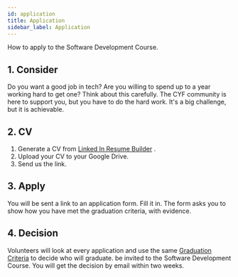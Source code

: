 ```yaml
---
id: application
title: Application
sidebar_label: Application
---
```


How to apply to the Software Development Course.

## 1. Consider

Do you want a good job in tech? Are you willing to spend up to a year working hard to get one? Think about this carefully. The CYF community is here to support you, but you have to do the hard work. It's a big challenge, but it is achievable.

## 2. CV

1. Generate a CV from [Linked In Resume Builder](https://www.linkedin.com/learning/finding-a-job-on-linkedin/resume-builder?autoAdvance=true&autoSkip=false&autoplay=true&resume=true) .
2. Upload your CV to your Google Drive.
3. Send us the link.

## 3. Apply

You will be sent a link to an application form. Fill it in. The form asks you to show how you have met the graduation criteria, with evidence.

## 4. Decision

Volunteers will look at every application and use the same [Graduation Criteria](./criteria.md) to decide who will graduate.  be invited to the Software Development Course. You will get the decision by email within two weeks.
